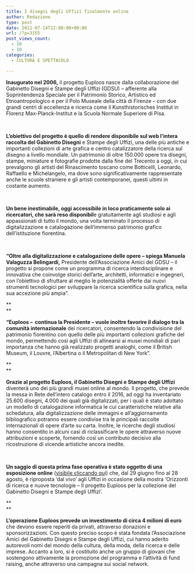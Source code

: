 ```yaml
---
title: I disegni degli Uffizi finalmente online
author: Redazione
type: post
date: 2011-07-14T22:00:00+00:00
url: /?p=3155
post_views_count:
  - 10
  - 10
categories:
  - CULTURA E SPETTACOLO

---
```

**Inaugurato nel 2006,** il progetto Euploos nasce dalla collaborazione del Gabinetto Disegni e Stampe degli Uffizi (GDSU) &#8211; afferente alla Soprintendenza Speciale per il Patrimonio Storico, Artistico ed Etnoantropologico e per il Polo Museale della citt&agrave; di Firenze &#8211; con due grandi centri di eccellenza e ricerca come il Kunsthistorisches Institut in Florenz Max-Planck-Institut e la Scuola Normale Superiore di Pisa.

&nbsp;

**L&rsquo;obiettivo del progetto &egrave; quello di rendere disponibile sul web l&rsquo;intera raccolta del Gabinetto Disegni** e Stampe degli Uffizi, una delle pi&ugrave; antiche e importanti collezioni di arte grafica e centro catalizzatore della ricerca sul disegno a livello mondiale. Un patrimonio di oltre 150.000 opere tra disegni, stampe, miniature e fotografie prodotte dalla fine del Trecento a oggi, in cui prevalgono gli artisti del Rinascimento toscano come Botticelli, Leonardo, Raffaello e Michelangelo, ma dove sono significativamente rappresentate anche le scuole straniere e gli artisti contemporanei, questi ultimi in costante aumento.&nbsp;

&nbsp;

**Un bene inestimabile, oggi accessibile in loco praticamente solo ai ricercatori, che sar&agrave; reso disponibil**e gratuitamente agli studiosi e agli appassionati di tutto il mondo, una volta terminato il processo di digitalizzazione e catalogazione dell&rsquo;immenso patrimonio grafico dell&rsquo;istituzione fiorentina.

&nbsp;

**&ldquo;Oltre alla digitalizzazione e catalogazione delle opere &ndash; spiega Manuela Valaguzza Belingardi,** Presidente dell&rsquo;Associazione Amici del GDSU &ndash; il progetto si propone come un programma di ricerca interdisciplinare e innovativa che coinvolge storici dell&rsquo;arte, architetti, informatici e ingegneri, con l&rsquo;obiettivo di sfruttare al meglio le potenzialit&agrave; offerte dai nuovi strumenti tecnologici per sviluppare la ricerca scientifica sulla grafica, nella sua accezione pi&ugrave; ampia&rdquo;.

**  
** 

**&ldquo;Euploos &ndash;&nbsp; continua la Presidente &ndash; vuole inoltre favorire il dialogo tra la comunit&agrave; internazionale** dei ricercatori, consentendo la condivisione del patrimonio fiorentino con quello delle pi&ugrave; importanti collezioni grafiche del mondo, permettendo cos&igrave; agli Uffizi di allinearsi ai musei mondiali di pari importanza che hanno gi&agrave; realizzato progetti analoghi, come il British Museum, il Louvre, l&rsquo;Albertina o il Metropolitan di New York&rdquo;.&nbsp;

**  
** 

**Grazie al progetto Euploos, il Gabinetto Disegni e Stampe degli Uffizi** diventer&agrave; uno dei pi&ugrave; grandi musei online al mondo. Il progetto, che prevede la messa in Rete dell&rsquo;intero catalogo entro il 2016, ad oggi ha inventariato 25.600 disegni, 4.000 dei quali gi&agrave; digitalizzati, per i quali &egrave; stato adottato un modello di catalogazione informatica le cui caratteristiche relative alla schedatura, alla digitalizzazione delle immagini e all&rsquo;aggiornamento bibliografico potranno essere condivise tra le principali raccolte internazionali di opere d&rsquo;arte su carta. Inoltre, le ricerche degli studiosi hanno consentito in alcuni casi di riclassificare le opere attraverso nuove attribuzioni e scoperte, fornendo cos&igrave; un contributo decisivo alla ricostruzione di vicende artistiche ancora inedite.

&nbsp;

**Un saggio di questa prima fase operativa &egrave; stato oggetto di una esposizione online** ([visibile cliccando qu][1]i) che, dal 29 giugno fino al 28 agosto, &egrave; riproposta &lsquo;dal vivo&rsquo; agli Uffizi in occasione della mostra &lsquo;Orizzonti di ricerca e nuove tecnologie &#8211; Il progetto Euploos per la collezione del Gabinetto Disegni e Stampe degli Uffizi&rsquo;.&nbsp;&nbsp;

**  
** 

**L&rsquo;operazione Euploos prevede un investimento di circa 4 milioni di euro** che devono essere reperiti da privati, attraverso donazioni e sponsorizzazioni. Con questo preciso scopo &egrave; stata fondata l&rsquo;Associazione Amici del Gabinetto Disegni e Stampe degli Uffizi, cui hanno aderito autorevoli nomi del mondo della cultura, della moda, della ricerca e delle imprese. Accanto a loro, si &egrave; costituito anche un gruppo di giovani che sostengono attivamente la promozione del programma e l&rsquo;attivit&agrave; di fund raising, anche attraverso una campagna sui social network.  
&nbsp;

 [1]: https://expo.khi.fi.it/galleria/disegni-dagli-uffizi-rivisti/gruswort-it/view?set_language=it